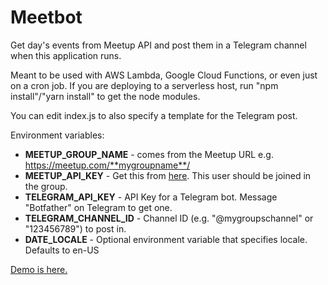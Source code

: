 # Meetbot

Get day's events from Meetup API and post them in a Telegram channel when this application runs.

Meant to be used with AWS Lambda, Google Cloud Functions, or even just on a cron job. If you are deploying to a serverless host, run "npm install"/"yarn install" to get the node modules.

You can edit index.js to also specify a template for the Telegram post.

Environment variables:
* **MEETUP_GROUP_NAME** - comes from the Meetup URL e.g. https://meetup.com/**mygroupname**/
* **MEETUP_API_KEY** - Get this from [here](https://secure.meetup.com/meetup_api/key/). This user should be joined in the group.
* **TELEGRAM_API_KEY** - API Key for a Telegram bot. Message "Botfather" on Telegram to get one.
* **TELEGRAM_CHANNEL_ID** - Channel ID (e.g. "@mygroupschannel" or "123456789") to post in.
* **DATE_LOCALE** - Optional environment variable that specifies locale. Defaults to en-US

[Demo is here.](https://t.me/bayareafurmeets)